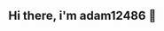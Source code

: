 ## Hi there, i'm adam12486 👋

<!--
**adam12486/adam12486** is a ✨ _special_ ✨ repository because its `README.md` (this file) appears on your GitHub profile.
